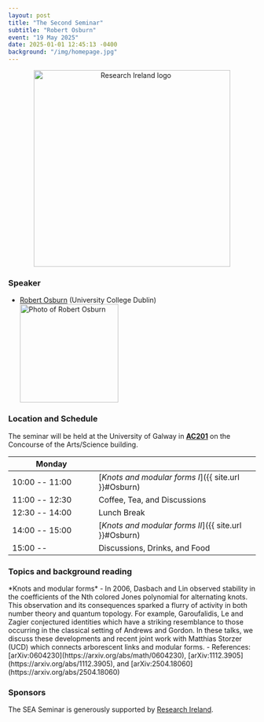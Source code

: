 ```yaml
---
layout: post
title: "The Second Seminar"
subtitle: "Robert Osburn"
event: "19 May 2025"
date: 2025-01-01 12:45:13 -0400
background: "/img/homepage.jpg"
---
```


<center><p>
    <a href="https://www.researchireland.ie/"><img width="400" src="{{ site.url }}/img/logo_black.svg" alt="Research Ireland logo"/></a>
</p></center>

<p></p>

### Speaker
- [Robert Osburn](https://maths.ucd.ie/~osburn/) (University College Dublin)
	<div>
	<img src="{{ site.url }}/img/speakers/Osburn.jpeg" alt="Photo of Robert Osburn" class="img-fluid" width="200">
	</div>
<p></p>

### Location and Schedule

The seminar will be held at the University of Galway in **[AC201](https://maps.app.goo.gl/oXw8SV6FvhLKyBxH8)** on the Concourse of the Arts/Science building.

| <span style="display: inline-block; width:160px">Monday</span> | <span style="display: inline-block; width:200px"></span> |
| -------------- | ------ |
| 10:00 -- 11:00  | [*Knots and modular forms I*]({{ site.url }}#Osburn) |
| 11:00 -- 12:30 | Coffee, Tea, and Discussions | 
| 12:30 -- 14:00 | Lunch Break | 
| 14:00 -- 15:00 | [*Knots and modular forms II*]({{ site.url }}#Osburn) | 
| 15:00 -- 		 | Discussions, Drinks, and Food | 

<p></p>

### Topics and background reading

<span id="Osburn">
*Knots and modular forms*
- In 2006, Dasbach and Lin observed stability in the coefficients of the Nth colored Jones polynomial for alternating knots. This observation and its consequences sparked a flurry of activity in  both number theory and quantum topology. For example, Garoufalidis, Le and Zagier conjectured identities which have a  striking resemblance to those occurring in the classical setting of Andrews and Gordon. In these talks, we discuss these developments and recent joint work with Matthias Storzer (UCD) which connects arborescent links and modular forms.
- References: [arXiv:0604230](https://arxiv.org/abs/math/0604230), [arXiv:1112.3905](https://arxiv.org/abs/1112.3905), and [arXiv:2504.18060](https://arxiv.org/abs/2504.18060)

<p></p>


### Sponsors 

The SEA Seminar is generously supported by [Research Ireland](https://www.researchireland.ie/).